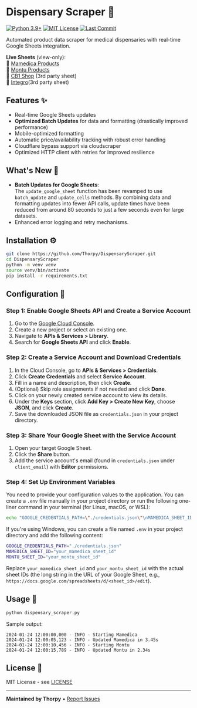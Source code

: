 # Dispensary Scraper 🍁

[![Python 3.9+](https://img.shields.io/badge/python-3.9+-blue.svg)](https://www.python.org/downloads/)
[![MIT License](https://img.shields.io/badge/license-MIT-green.svg)](LICENSE)
[![Last Commit](https://img.shields.io/github/last-commit/Thorpy/DispensaryScraper)](https://github.com/Thorpy/DispensaryScraper/commits/main)

Automated product data scraper for medical dispensaries with real-time Google Sheets integration.

**Live Sheets** (view-only):  
🔗 [Mamedica Products](https://docs.google.com/spreadsheets/d/1VmxZ_1crsz4_h-RxEdtxAI6kdeniUcHxyttlR1T1rJw/edit?usp=sharing)  
🔗 [Montu Products](https://docs.google.com/spreadsheets/d/1Ae_2QK40_VFgn1t4NAkPIvi0FwGu7mh67OK5hOEaQLU/edit?usp=sharing)  
🔗 [CB1 Shop](http://cb1.shop/) (3rd party sheet)  
🔗 [Integro](https://docs.google.com/spreadsheets/d/15sxwI1IGcYTz-SC9bY0dO2ipEUGVW-_O/htmlview?pli=1#gid=404951805)(3rd party sheet)

## Features ✨
- Real-time Google Sheets updates
- **Optimized Batch Updates** for data and formatting (drastically improved performance)
- Mobile-optimized formatting
- Automatic price/availability tracking with robust error handling
- Cloudflare bypass support via cloudscraper
- Optimized HTTP client with retries for improved resilience

## What's New 🚀
- **Batch Updates for Google Sheets**:  
  The `update_google_sheet` function has been revamped to use `batch_update` and `update_cells` methods. By combining data and formatting updates into fewer API calls, update times have been reduced from around 80 seconds to just a few seconds even for large datasets.
- Enhanced error logging and retry mechanisms.

## Installation ⚙️
```bash
git clone https://github.com/Thorpy/DispensaryScraper.git
cd DispensaryScraper
python -m venv venv
source venv/bin/activate
pip install -r requirements.txt
```

## Configuration 🔧

### Step 1: Enable Google Sheets API and Create a Service Account
1. Go to the [Google Cloud Console](https://console.cloud.google.com/).
2. Create a new project or select an existing one.
3. Navigate to **APIs & Services > Library**.
4. Search for **Google Sheets API** and click **Enable**.

### Step 2: Create a Service Account and Download Credentials
1. In the Cloud Console, go to **APIs & Services > Credentials**.
2. Click **Create Credentials** and select **Service Account**.
3. Fill in a name and description, then click **Create**.
4. (Optional) Skip role assignments if not needed and click **Done**.
5. Click on your newly created service account to view its details.
6. Under the **Keys** section, click **Add Key > Create New Key**, choose **JSON**, and click **Create**.
7. Save the downloaded JSON file as `credentials.json` in your project directory.

### Step 3: Share Your Google Sheet with the Service Account
1. Open your target Google Sheet.
2. Click the **Share** button.
3. Add the service account's email (found in `credentials.json` under `client_email`) with **Editor** permissions.

### Step 4: Set Up Environment Variables
You need to provide your configuration values to the application. You can create a `.env` file manually in your project directory or run the following one-liner command in your terminal (for Linux, macOS, or WSL):

```bash
echo "GOOGLE_CREDENTIALS_PATH=\"./credentials.json\"\nMAMEDICA_SHEET_ID=\"your_mamedica_sheet_id\"\nMONTU_SHEET_ID=\"your_montu_sheet_id\"" > .env
```

If you're using Windows, you can create a file named `.env` in your project directory and add the following content:

```bash
GOOGLE_CREDENTIALS_PATH="./credentials.json"
MAMEDICA_SHEET_ID="your_mamedica_sheet_id"
MONTU_SHEET_ID="your_montu_sheet_id"
```

Replace `your_mamedica_sheet_id` and `your_montu_sheet_id` with the actual sheet IDs (the long string in the URL of your Google Sheet, e.g., `https://docs.google.com/spreadsheets/d/<sheet_id>/edit`).

## Usage 🚀
```bash
python dispensary_scraper.py
```

Sample output:
```
2024-01-24 12:00:00,000 - INFO - Starting Mamedica
2024-01-24 12:00:05,123 - INFO - Updated Mamedica in 3.45s
2024-01-24 12:00:10,456 - INFO - Starting Montu
2024-01-24 12:00:15,789 - INFO - Updated Montu in 2.34s
```

## License 📄
MIT License - see [LICENSE](LICENSE)

---

**Maintained by Thorpy** • [Report Issues](https://github.com/Thorpy/DispensaryScraper/issues)
